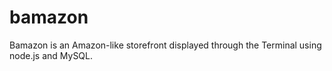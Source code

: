 # bamazon
Bamazon is an Amazon-like storefront displayed through the Terminal using node.js and MySQL.
